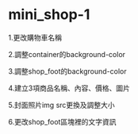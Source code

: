 # mini_shop-1
1.更改購物車名稱

2.調整container的background-color

3.調整shop_foot的background-color

4.建立3項商品名稱、內容、價格、圖片

5.封面照片img src更換及調整大小

6.更改shop_foot區塊裡的文字資訊
